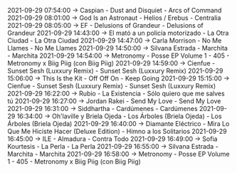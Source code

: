2021-09-29 07:54:00 -> Caspian - Dust and Disquiet - Arcs of Command
2021-09-29 08:01:00 -> God Is an Astronaut - Helios / Erebus - Centralia
2021-09-29 08:05:00 -> EF - Delusions of Grandeur - Delusions of Grandeur
2021-09-29 14:43:00 -> El mató a un policía motorizado - La Otra Ciudad - La Otra Ciudad
2021-09-29 14:47:00 -> Carla Morrison - No Me Llames - No Me Llames
2021-09-29 14:50:00 -> Silvana Estrada - Marchita - Marchita
2021-09-29 14:54:00 -> Metronomy - Posse EP Volume 1 - 405 - Metronomy x Biig Piig (con Biig Piig)
2021-09-29 14:59:00 -> Cienfue - Sunset Sesh (Luxxury Remix) - Sunset Sesh (Luxxury Remix)
2021-09-29 15:06:00 -> This Is the Kit - Off Off On - Keep Going
2021-09-29 15:15:00 -> Cienfue - Sunset Sesh (Luxxury Remix) - Sunset Sesh (Luxxury Remix)
2021-09-29 16:22:00 -> Rubio - La Existencia - Sólo quiero que me salves tú
2021-09-29 16:27:00 -> Jordan Rakei - Send My Love - Send My Love
2021-09-29 16:31:00 -> Siddhartha - Cardúmenes - Cardúmenes
2021-09-29 16:34:00 -> Oh'laville y Briela Ojeda - Los Árboles (Briela Ojeda) - Los Árboles (Briela Ojeda)
2021-09-29 16:40:00 -> Diamante Eléctrico - Mira Lo Que Me Hiciste Hacer (Deluxe Edition) - Himno a los Solitarios
2021-09-29 16:45:00 -> ILE - Almadura - Contra Todo
2021-09-29 16:49:00 -> Sofia Kourtesis - La Perla - La Perla
2021-09-29 16:55:00 -> Silvana Estrada - Marchita - Marchita
2021-09-29 16:58:00 -> Metronomy - Posse EP Volume 1 - 405 - Metronomy x Biig Piig (con Biig Piig)
